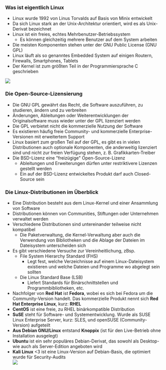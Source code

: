 ### Was ist eigentlich Linux  
  * Linux wurde 1992 von Linus Torvalds auf Basis von Minix entwickelt
  * Da sich Linux stark an der Unix-Architektur orientiert, wird es als Unix-Derivat bezeichnet
  * Linux ist ein freies, echtes Mehrbenutzer-Betriebssystem
    * Es können gleichzeitig mehrere Benutzer auf dem System arbeiten  
  * Die meisten Komponenten stehen unter der GNU Public License (GNU GPL)   
  * Linux läuft als so genanntes Embedded System auf einigen Routern, Firewalls, Smartphones, Tablets  
  * Der Kernel ist zum größten Teil in der Programmiersprache C geschrieben  

![](bilder/Linuxwelt.png)

### Die Open-Source-Lizensierung  
  * Die GNU GPL gewährt das Recht, die Software auszuführen, zu studieren, ändern und zu verbreiten  
  *  Änderungen, Ableitungen oder Weiterentwicklungen der Originalsoftware muss wieder unter der GPL lizenziert werden  
  *  Die GPL verbietet nicht die kommerzielle Nutzung der Software  
  *  Es existieren häufig freie Community- und kommerzielle Enterprise-Versionen mit erweitertem Support  
  *  Linux basiert zum großen Teil auf der GPL, es gibt es in vielen Distributionen auch optionale Komponenten, die anderweitig lizenziert sind und nicht zur freien Verfügung stehen, z. B. Grafikkarten-Treiber 
  *  Die BSD-Lizenz eine "freizügige" Open-Source-Lizenz
     * Ableitungen und Erweiterungen dürfen unter restriktivere Lizenzen gestellt werden 
     * Ein auf der BSD-Lizenz entwickeltes Produkt darf auch Closed-Source sein

### Die Linux-Distributionen im Überblick
  * Eine Distribution besteht aus dem Linux-Kernel und einer Ansammlung von Software
  * Distributionen können von Communities, Stiftungen oder Unternehmen verwaltet werden
  * Verschiedene Distributionen sind untereinander teilweise nicht kompatibel
    * Die Paketverwaltung, die Kernel-Verwaltung aber auch die Verwendung von Bibliotheken und die Ablage der Dateien im Dateisystem unterscheiden sich
  * Es gibt verschiedene Versuche zur Vereinheitlichung, zBsp.
    * File System Hierarchy Standard (FHS)
      * Legt fest, welche Verzeichnisse auf einem Linux-Dateisystem existieren und welche Dateien und Programme wo abgelegt sein sollten 
    * Die Linux Standard Base (LSB)
      * Liefert Standards für Binärschnittstellen und Programmbibliotheken, etc.  
  * Nachfolger von **Red Hat** ist **Fedora**, wobei es sich bei Fedora um die Community-Version handelt. Das kommerzielle Produkt nennt sich **Red Hat Enterprise Linux**, kurz: **RHEL**
  * **CentOS** ist eine freie, zu RHEL binärkompatible Distribution
  * **SuSE** steht für Software- und Systementwicklung. Wurde als SUSE Linux Enterprise Server, kurz: SLES, und openSUSE (Community-Version) aufgeteilt
  * **Aus Debian GNU/Linux** entstand **Knoppix** (ist für den Live-Betrieb ohne Installation ausgelegt)
  * **Ubuntu** ist ein sehr populäres Debian-Derivat, das sowohl als Desktop- wie auch als Server-Edition angeboten wird
  * **Kali Linux** <3 ist eine Linux-Version auf Debian-Basis, die optimiert wurde für Security-Audits   
  ![](bilder/LinuxDistros.png)
